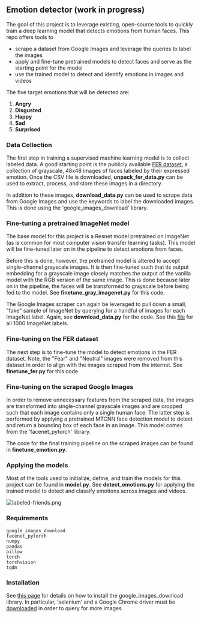 ## Emotion detector (work in progress)
The goal of this project is to leverage existing, open-source tools to quickly train a deep learning model that detects emotions from human faces.
This repo offers tools to 
- scrape a dataset from Google Images and leverage the queries to label the images
- apply and fine-tune pretrained models to detect faces and serve as the starting point for the model
- use the trained model to detect and identify emotions in images and videos

The five target emotions that will be detected are:
1. **Angry**
2. **Disgusted**
3. **Happy**
4. **Sad**
5. **Surprised** 

### Data Collection
The first step in training a supervised machine learning model is to collect labeled data.
A good starting point is the publicly available [FER dataset](https://www.kaggle.com/c/challenges-in-representation-learning-facial-expression-recognition-challenge/data),
a collection of grayscale, 48x48 images of faces labeled by their expressed emotion. Once the CSV file is downloaded, 
**unpack_fer_data.py** can be used to extract, process, and store these images in a directory.

In addition to these images, **download_data.py** can be used to scrape data from Google Images and use the keywords to label the downloaded images. 
This is done using the 'google_images_download' library.

### Fine-tuning a pretrained ImageNet model
The base model for this project is a Resnet model pretrained on ImageNet (as is common for most computer vision transfer learning tasks).
This model will be fine-tuned later on in the pipeline to detect emotions from faces.

Before this is done, however, the pretrained model is altered to accept single-channel grayscale images.
It is then fine-tuned such that its output embedding for a grayscale image closely matches the output of the
vanilla model with the RGB version of the same image. 
This is done because later on in the pipeline, the faces will be transformed to grayscale before being fed to the model.
See **finetune_gray_imagenet.py** for this code.

The Google Images scraper can again be leveraged to pull down a small, "fake" sample of ImageNet by querying for a handful of images for each ImageNet label.
Again, see **download_data.py** for the code. See this [file](https://gist.github.com/yrevar/942d3a0ac09ec9e5eb3a) for all 1000 ImageNet labels.  

### Fine-tuning on the FER dataset
The next step is to fine-tune the model to detect emotions in the FER dataset. 
Note, the "Fear" and "Neutral" images were removed from this dataset in order to align with the images scraped from the internet.
See **finetune_fer.py** for this code.

### Fine-tuning on the scraped Google Images
In order to remove unnecessary features from the scraped data, the images are transformed into single-channel
grayscale images and are cropped such that each image contains only a single human face. 
The latter step is performed by applying a pretrained MTCNN face detection model to detect and return a bounding box of each face in an image.
This model comes from the 'facenet_pytorch' library. 

The code for the final training pipeline on the scraped images can be found in **finetune_emotion.py**.


### Applying the models
Most of the tools used to initialize, define, and train the models for this project can be found in **model.py**.
See **detect_emotions.py** for applying the trained model to detect and classify emotions across images and videos. 
    
![labeled-friends.png](https://github.com/mcGIT123/emotion/blob/master/resources/labeled-friends.png)
    
### Requirements
```
google_images_download
facenet_pytorch
numpy
pandas
pillow
torch
torchvision
tqdm
```

### Installation
See [this page](https://google-images-download.readthedocs.io/en/latest/installation.html)
for details on how to install the google_images_download library.
In particular, 'selenium' and a Google Chrome driver must be [downloaded](https://google-images-download.readthedocs.io/en/latest/troubleshooting.html#installing-the-chromedriver-with-selenium) in order to query for more images.
 